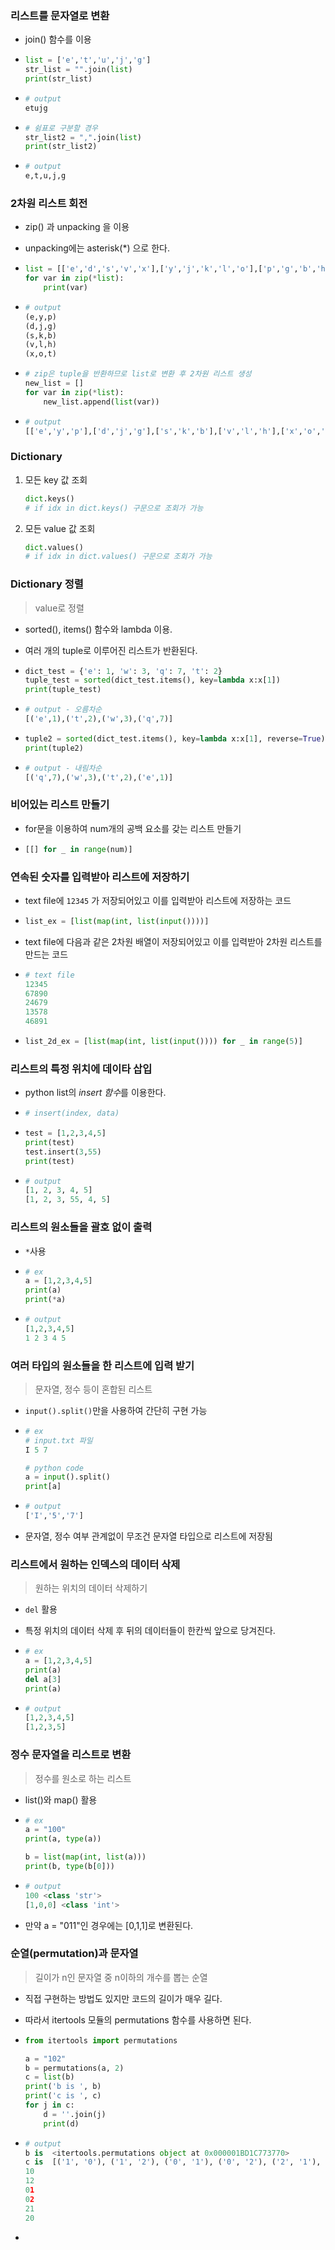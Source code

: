### 리스트를 문자열로 변환

- join() 함수를 이용

- ```python
  list = ['e','t','u','j','g']
  str_list = "".join(list)
  print(str_list)
  ```

- ```python
  # output
  etujg
  ```

- ```python
  # 쉼표로 구분할 경우
  str_list2 = ",".join(list)
  print(str_list2)
  ```

- ```python
  # output
  e,t,u,j,g
  ```



### 2차원 리스트 회전

- zip() 과 unpacking 을 이용

- unpacking에는 asterisk(*) 으로 한다.

- ```python
  list = [['e','d','s','v','x'],['y','j','k','l','o'],['p','g','b','h','t']]
  for var in zip(*list):
      print(var)
  ```

- ```python
  # output
  (e,y,p)
  (d,j,g)
  (s,k,b)
  (v,l,h)
  (x,o,t)
  ```

- ```python
  # zip은 tuple을 반환하므로 list로 변환 후 2차원 리스트 생성
  new_list = []
  for var in zip(*list):
      new_list.append(list(var))
  ```

- ```python
  # output
  [['e','y','p'],['d','j','g'],['s','k','b'],['v','l','h'],['x','o','t']]
  ```



### Dictionary 

1. 모든 key 값 조회

   ```python
   dict.keys()
   # if idx in dict.keys() 구문으로 조회가 가능
   ```

2. 모든 value 값 조회

   ```python
   dict.values()
   # if idx in dict.values() 구문으로 조회가 가능
   ```





### Dictionary 정렬

> value로 정렬



- sorted(), items() 함수와 lambda 이용.

- 여러 개의 tuple로 이루어진 리스트가 반환된다.

- ```python
  dict_test = {'e': 1, 'w': 3, 'q': 7, 't': 2}
  tuple_test = sorted(dict_test.items(), key=lambda x:x[1])
  print(tuple_test)
  ```

- ```python
  # output - 오름차순
  [('e',1),('t',2),('w',3),('q',7)]
  ```

- ```python
  tuple2 = sorted(dict_test.items(), key=lambda x:x[1], reverse=True)
  print(tuple2)
  ```

- ```python
  # output - 내림차순
  [('q',7),('w',3),('t',2),('e',1)]
  ```



### 비어있는 리스트 만들기

- for문을 이용하여 num개의 공백 요소를 갖는 리스트 만들기

- ```python
  [[] for _ in range(num)]
  ```



### 연속된 숫자를 입력받아 리스트에 저장하기

- text file에 `12345` 가 저장되어있고 이를 입력받아 리스트에 저장하는 코드

- ```python
  list_ex = [list(map(int, list(input())))]
  ```

- text file에 다음과 같은 2차원 배열이 저장되어있고 이를 입력받아 2차원 리스트를 만드는 코드

- ```python
  # text file
  12345
  67890
  24679
  13578
  46891
  ```

- ```python
  list_2d_ex = [list(map(int, list(input()))) for _ in range(5)]
  ```



### 리스트의 특정 위치에 데이타 삽입

- python list의 *insert 함수*를 이용한다.

- ```python
  # insert(index, data)
  ```

- ```python
  test = [1,2,3,4,5]
  print(test)
  test.insert(3,55)
  print(test)
  ```

- ```python
  # output
  [1, 2, 3, 4, 5]
  [1, 2, 3, 55, 4, 5]
  ```



### 리스트의 원소들을 괄호 없이 출력

- `*`사용

- ```python
  # ex
  a = [1,2,3,4,5]
  print(a)
  print(*a)
  ```

- ```python
  # output
  [1,2,3,4,5]
  1 2 3 4 5
  ```



### 여러 타입의 원소들을 한 리스트에 입력 받기

> 문자열, 정수 등이 혼합된 리스트

- `input().split()`만을 사용하여 간단히 구현 가능

- ```python
  # ex
  # input.txt 파일 
  I 5 7
  
  # python code
  a = input().split()
  print[a]
  ```

- ```python
  # output
  ['I','5','7']
  ```

- 문자열, 정수 여부 관계없이 무조건 문자열 타입으로 리스트에 저장됨





### 리스트에서 원하는 인덱스의 데이터 삭제

> 원하는 위치의 데이터 삭제하기

- `del` 활용

- 특정 위치의 데이터 삭제 후 뒤의 데이터들이 한칸씩 앞으로 당겨진다.

- ```python
  # ex
  a = [1,2,3,4,5]
  print(a)
  del a[3]
  print(a)
  ```

- ```python
  # output
  [1,2,3,4,5]
  [1,2,3,5]
  ```






### 정수 문자열을 리스트로 변환

> 정수를 원소로 하는 리스트

- list()와 map() 활용

- ```python
  # ex
  a = "100"
  print(a, type(a))
  
  b = list(map(int, list(a)))
  print(b, type(b[0]))
  ```

- ```python
  # output
  100 <class 'str'>
  [1,0,0] <class 'int'>
  ```

- 만약 a = "011"인 경우에는 [0,1,1]로 변환된다.





### 순열(permutation)과 문자열

> 길이가 n인 문자열 중 n이하의 개수를 뽑는 순열



- 직접 구현하는 방법도 있지만 코드의 길이가 매우 길다.

- 따라서 itertools 모듈의 permutations 함수를 사용하면 된다.

- ```python
  from itertools import permutations
  
  a = "102"
  b = permutations(a, 2)
  c = list(b)
  print('b is ', b)
  print('c is ', c)
  for j in c:
      d = ''.join(j)
      print(d)
  ```

- ```python
  # output
  b is  <itertools.permutations object at 0x000001BD1C773770>
  c is  [('1', '0'), ('1', '2'), ('0', '1'), ('0', '2'), ('2', '1'), ('2', '0')]
  10
  12
  01
  02
  21
  20
  
  ```

- 

